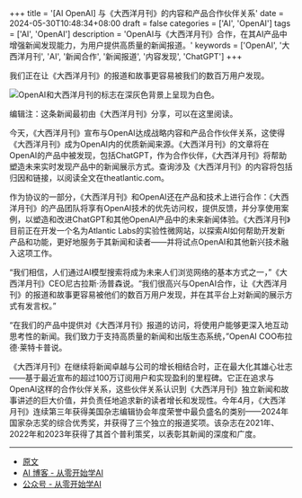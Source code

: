 +++
title = '[AI OpenAI] 与《大西洋月刊》的内容和产品合作伙伴关系'
date = 2024-05-30T10:48:34+08:00
draft = false
categories = ['AI', 'OpenAI']
tags = ['AI', 'OpenAI']
description = 'OpenAI与《大西洋月刊》合作，在其AI产品中增强新闻发现能力，为用户提供高质量的新闻报道。'
keywords = ['OpenAI', '大西洋月刊', 'AI', '新闻合作', '新闻报道', '内容发现', 'ChatGPT']
+++

我们正在让《大西洋月刊》的报道和故事更容易被我们的数百万用户发现。

![OpenAI和大西洋月刊的标志在深灰色背景上呈现为白色。](https://images.ctfassets.net/kftzwdyauwt9/6niTFzi9ACZgvOmCPHKRCG/5679a4c97231b2681dd39d7a997fa85f/The_Atlantic.jpg?w=1920&q=90&fm=webp)

编辑注：这条新闻最初由《大西洋月刊》分享，可以在这里阅读。

今天，《大西洋月刊》宣布与OpenAI达成战略内容和产品合作伙伴关系，这使得《大西洋月刊》成为OpenAI内的优质新闻来源。《大西洋月刊》的文章将在OpenAI的产品中被发现，包括ChatGPT，作为合作伙伴，《大西洋月刊》将帮助塑造未来实时发现产品中的新闻展示方式。查询涉及《大西洋月刊》的内容将包括归因和链接，以阅读全文在theatlantic.com。

作为协议的一部分，《大西洋月刊》和OpenAI还在产品和技术上进行合作：《大西洋月刊》的产品团队将享有OpenAI技术的优先访问权，提供反馈，并分享使用案例，以塑造和改进ChatGPT和其他OpenAI产品中的未来新闻体验。《大西洋月刊》目前正在开发一个名为Atlantic Labs的实验性微网站，以探索AI如何帮助开发新产品和功能，更好地服务于其新闻和读者——并将试点OpenAI和其他新兴技术融入这项工作。

“我们相信，人们通过AI模型搜索将成为未来人们浏览网络的基本方式之一，”《大西洋月刊》CEO尼古拉斯·汤普森说。“我们很高兴与OpenAI合作，让《大西洋月刊》的报道和故事更容易被他们的数百万用户发现，并在其平台上对新闻的展示方式有发言权。”

“在我们的产品中提供对《大西洋月刊》报道的访问，将使用户能够更深入地互动思考性的新闻。我们致力于支持高质量的新闻和出版生态系统，”OpenAI COO布拉德·莱特卡普说。

《大西洋月刊》在继续将新闻卓越与公司的增长相结合时，正在最大化其雄心壮志——基于最近宣布的超过100万订阅用户和实现盈利的里程碑。它正在追求与OpenAI这样的合作伙伴关系，这些伙伴关系认识到《大西洋月刊》独立新闻和故事讲述的巨大价值，并负责任地追求新的读者增长和发现性。今年4月，《大西洋月刊》连续第三年获得美国杂志编辑协会年度荣誉中最负盛名的类别——2024年国家杂志奖的综合优秀奖，并获得了三个独立的报道奖项。该杂志在2021年、2022年和2023年获得了其首个普利策奖，以表彰其新闻的深度和广度。

---

- [原文](https://openai.com/index/enhancing-news-in-chatgpt-with-the-atlantic/)
- [AI 博客 - 从零开始学AI](https://ai-blog.aihub2022.top/post/ai-openai-enhancing-news-in-chatgpt-with-the-atlantic/)
- [公众号 - 从零开始学AI](https://mp.weixin.qq.com/s?__biz=MzA3MDIyNTgzNA==&mid=2649977288&idx=1&sn=71309972458281f09e8e6fdeb1d95494&chksm=86c7cb0db1b0421bca26c6c33f08e9505fcb0498e07086ad8fb8ec04cc9f0f7868c11dce0936#rd)
<!-- - [CSDN - 从零开始学AI](...) -->
<!-- - [掘金 - 从零开始学AI](...) -->
<!-- - [知乎 - 从零开始学AI](...) -->
<!-- - [阿里云 - 从零开始学AI](...) -->
<!-- - [腾讯云 - 从零开始学AI](...) -->
